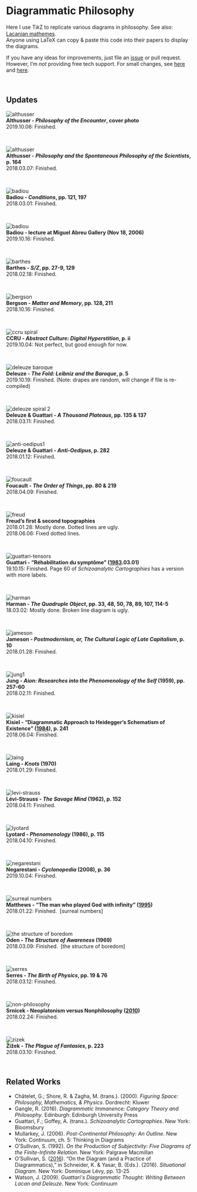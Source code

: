 # Diagrammatic Philosophy

Here I use Ti𝑘Z to replicate various diagrams in philosophy. See also: <a href="https://github.com/gjoncas/Lacan-Mathemes">Lacanian mathemes</a>.
<br>Anyone using LaTeX can copy & paste this code into their papers to display the diagrams.

If you have any ideas for improvements, just file an <a href="https://github.com/gjoncas/Diagrammatic/issues">issue</a> or pull request.
<br>However, I’m <i>not</i> providing free tech support. For small changes, see <a href="https://en.wikibooks.org/wiki/LaTeX/PGF/TikZ">here</a> and <a href="http://mirror.ctan.org/graphics/pgf/base/doc/pgfmanual.pdf">here</a>.

&nbsp;

## Updates

![althusser](/pics/althusser-longtemps.png)
<br><b>Althusser - <i>Philosophy of the Encounter</i>, cover photo</b>
<br>2019.10.06: Finished.

&nbsp;

![althusser](/pics/althusser.png)
<br><b>Althusser - <i>Philosophy and the Spontaneous Philosophy of the Scientists</i>, p. 164</b>
<br>2018.03.07: Finished.

&nbsp;

![badiou](/pics/badiou1.png)
<br><b>Badiou - <i>Conditions</i>, pp. 121, 197</b>
<br>2018.03.01: Finished.

&nbsp;

![badiou](/pics/badiou%20there-is.png)
<br><b>Badiou - lecture at Miguel Abreu Gallery (Nov 18, 2006)</b>
<br>2019.10.16: Finished.

&nbsp;

![barthes](/pics/barthes1.png)
<br><b>Barthes - <i>S/Z</i>, pp. 27-9, 129</b>
<br>2018.02.18: Finished.

&nbsp;

![bergson](/pics/bergson.png)
<br><b>Bergson - <i>Matter and Memory</i>, pp. 128, 211</b>
<br>2018.10.16: Finished.

&nbsp;

![ccru spiral](/pics/ccru-spiral.png)
<br><b>CCRU - <i>Abstract Culture: Digital Hyperstition</i>, p. ii</b>
<br>2019.10.04: Not perfect, but good enough for now.

&nbsp;

![deleuze baroque](/pics/deleuze-fold.png)
<br><b>Deleuze - <i>The Fold: Leibniz and the Baroque</i>, p. 5</b>
<br>2019.10.19: Finished. (Note: drapes are random, will change if file is re-compiled)

&nbsp;

![deleuze spiral 2](/pics/deleuze%20spiral%202.png)
<br><b>Deleuze & Guattari - <i>A Thousand Plateaus</i>, pp. 135 & 137</b>
<br>2018.03.11: Finished.

&nbsp;

![anti-oedipus1](/pics/anti-oedipus1.png)
<br><b>Deleuze & Guattari - <i>Anti-Oedipus</i>, p. 282</b>
<br>2018.01.12: Finished.

&nbsp;

![foucault](/pics/foucault.png)
<br><b>Foucault - <i>The Order of Things</i>, pp. 80 & 219</b>
<br>2018.04.09: Finished.

&nbsp;

![freud](/pics/freud.png)
<br><b>Freud’s first & second topographies</b>
<br>2018.01.28: Mostly done. Dotted lines are ugly.
<br>2018.06.06: Fixed dotted lines.

&nbsp;

![guattari-tensors](/pics/guattari-tensors.png)
<br><b>Guattari - “Réhabilitation du symptôme” (<a href="https://www.revue-chimeres.fr/IMG/pdf/2._01-03-83_felix_guattari_rehabilitation_du_symptome.pdf">1983</a>.03.01)</b>
<br>19.10.15: Finished. Page 60 of <i>Schizoanalytic Cartographies</i> has a version with more labels.

&nbsp;

![harman](/pics/harman.png)
<br><b>Harman - <i>The Quadruple Object</i>, pp. 33, 48, 50, 78, 89, 107, 114-5</b>
<br>18.03.02: Mostly done. Broken line diagram is ugly.

&nbsp;

![jameson](/pics/jameson.png)
<br><b>Jameson - <i>Postmodernism, or, The Cultural Logic of Late Capitalism</i>, p. 10</b>
<br>2018.01.28: Finished.

&nbsp;

![jung1](/pics/jung1.png)
<br><b>Jung - <i>Aion: Researches into the Phenomenology of the Self</i> (1959), pp. 257-60</b>
<br>2018.02.11: Finished.

&nbsp;

![kisiel](/pics/kisiel.png)
<br><b>Kisiel - “Diagrammatic Approach to Heidegger’s Schematism of Existence” (<a href="https://www.pdcnet.org/philtoday/content/philtoday_1984_0028_0003_0229_0241">1984</a>), p. 241</b>
<br>2018.06.04: Finished.

&nbsp;

![laing](/pics/laing.png)
<br><b>Laing - <i>Knots</i> (1970)</b>
<br>2018.01.29: Finished.

&nbsp;

![levi-strauss](/pics/levi-strauss.png)
<br><b>Lévi-Strauss - <i>The Savage Mind</i> (1962), p. 152</b>
<br>2018.04.11: Finished.

&nbsp;

![lyotard](/pics/lyotard.png)
<br><b>Lyotard - <i>Phenomenology</i> (1986), p. 115</b>
<br>2018.04.10: Finished.

&nbsp;

![negarestani](/pics/negarestani-trison.png)
<br><b>Negarestani - <i>Cyclonopedia</i> (2008), p. 36</b>
<br>2019.10.04: Finished.

&nbsp;

![surreal numbers](/pics/surreal-numbers.png)
<br><b>Matthews - “The man who played God with infinity” (<a href="https://www.newscientist.com/article/mg14719934-300-the-man-who-played-god-with-infinity/">1995</a>)</b>
<br>2018.01.22: Finished. &nbsp;[surreal numbers]

&nbsp;

![the structure of boredom](/pics/oden-boredom.png)
<br><b>Oden - <i>The Structure of Awareness</i> (1969)</b>
<br>2018.03.09: Finished. &nbsp;[the structure of boredom]

&nbsp;

![serres](/pics/serres.png)
<br><b>Serres - <i>The Birth of Physics</i>, pp. 19 & 76</b>
<br>2018.03.12: Finished.

&nbsp;

![non-philosophy](/pics/srnicek.png)
<br><b>Srnicek - Neoplatonism versus Nonphilosophy (<a href="http://speculativeheresy.files.wordpress.com/2010/03/neoplatonism-and-nonphilosophy.jpg">2010</a>)</b>
<br>2018.02.24: Finished.

&nbsp;

![zizek](/pics/zizek.png)
<br><b>Žižek - <i>The Plague of Fantasies</i>, p. 223</b>
<br>2018.03.10: Finished.

&nbsp;

## Related Works
<ul>
<li>Châtelet, G.; Shore, R. & Zagha, M. (trans.). (2000). <i>Figuring Space: Philosophy, Mathematics, & Physics</i>. Dordrecht: Kluwer</li>
<li>Gangle, R. (2016). <i>Diagrammatic Immanence: Category Theory and Philosophy</i>. Edinburgh: Edinburgh University Press</li>
<li>Guattari, F.; Goffey, A. (trans.). <i>Schizoanalytic Cartographies</i>. New York: Bloomsbury</li>
<li>Mullarkey, J. (2006). <i>Post-Continental Philosophy: An Outline</i>. New York: Continuum, ch. 5: Thinking in Diagrams</li>
<li>O’Sullivan, S. (1992). <i>On the Production of Subjectivity: Five Diagrams of the Finite-Infinite Relation</i>. New York: Palgrave Macmillan</li>
<li>O’Sullivan, S. (<a href="http://www.simonosullivan.net/articles/on_the_diagram.pdf">2016</a>). “On the Diagram (and a Practice of Diagrammatics),” in Schneider, K. & Yasar, B. (Eds.). (2016). <i>Situational Diagram</i>. New York: Dominique Lévy, pp. 13-25</li>
<li>Watson, J. (2009). <i>Guattari's Diagrammatic Thought: Writing Between Lacan and Deleuze</i>. New York: Continuum</li>
</ul>
